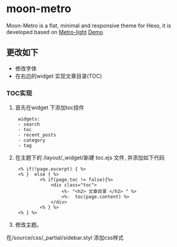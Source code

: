 moon-metro
==========
Moon-Metro is  a flat, minimal and responsive theme for Hexo, it is developed based on [Metro-light](https://github.com/halfer53/metro-light)
[Demo](http://blog.mugbya.cn)

## 更改如下

- 修改字体
- 在右边的widget 实现文章目录(TOC)


### TOC实现

1. 首先在widget 下添加toc挂件

        widgets:
        - search
        - toc
        - recent_posts
        - category
        - tag

2. 在主题下的 /layout/_widget/新建 toc.ejs 文件, 并添加如下代码

        <% if(!page.excerpt) { %>
        <% }  else { %>
                <% if(page.toc != false){%>
                    <div class="toc">
                        <%- "<h2> 文章目录 </h2> " %>
                        <%-  toc(page.content) %>
                    </div>
                <% } %>
        <% } %>

3. 修改主题。

 在/source/css/_partial/sidebar.styl 添加css样式



